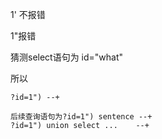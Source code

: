 1' 不报错

1"报错

猜测select语句为 id="what"

所以

```
?id=1") --+

后续查询语句为?id=1") sentence --+
?id=1") union select ...    --+
```

 
